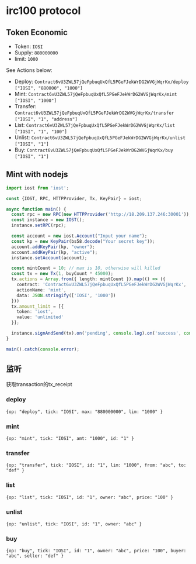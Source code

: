 # irc100 protocol

## Token Economic

- Token: `IOSI`
- Supply: `880000000`
- limit: `1000`

See Actions below: 

- Deploy: `Contract6vU3ZWL57jQeFpbuqUxQfL5PGeFJekWrDG2WVGjWqrKx/deploy` `["IOSI", "880000", "1000"]`
- Mint: `Contract6vU3ZWL57jQeFpbuqUxQfL5PGeFJekWrDG2WVGjWqrKx/mint` `["IOSI", "1000"]`
- Transfer: `Contract6vU3ZWL57jQeFpbuqUxQfL5PGeFJekWrDG2WVGjWqrKx/transfer` `["IOSI", "1", "address"]`
- List: `Contract6vU3ZWL57jQeFpbuqUxQfL5PGeFJekWrDG2WVGjWqrKx/list` `["IOSI", "1", "100"]`
- Unlist: `Contract6vU3ZWL57jQeFpbuqUxQfL5PGeFJekWrDG2WVGjWqrKx/unlist` `["IOSI", "1"]`
- Buy: `Contract6vU3ZWL57jQeFpbuqUxQfL5PGeFJekWrDG2WVGjWqrKx/buy` `["IOSI", "1"]`

## Mint with nodejs

```typescript
import iost from 'iost';

const {IOST, RPC, HTTPProvider, Tx, KeyPair} = iost;

async function main() {
  const rpc = new RPC(new HTTPProvider('http://18.209.137.246:30001'));
  const instance = new IOST();
  instance.setRPC(rpc);

  const account = new iost.Account("Input your name");
  const kp = new KeyPair(bs58.decode("Your secret key"));
  account.addKeyPair(kp, "owner");
  account.addKeyPair(kp, "active");
  instance.setAccount(account);

  const mintCount = 10; // max is 10, otherwise will killed
  const tx = new Tx(1, buyCount * 45000);
  tx.actions = Array.from({ length: mintCount }).map(() => ({
    contract: 'Contract6vU3ZWL57jQeFpbuqUxQfL5PGeFJekWrDG2WVGjWqrKx',
    actionName: 'mint',
    data: JSON.stringify(['IOSI', '1000'])
  }))
  tx.amount_limit = [{
    token: 'iost',
    value: 'unlimited'
  }];

  instance.signAndSend(tx).on('pending', console.log).on('success', console.log).on('failed', console.error);
}

main().catch(console.error);
```

## 监听

获取transaction的tx_receipt

### deploy

`{op: "deploy", tick: "IOSI", max: "880000000", lim: "1000" }`

### mint

`{op: "mint", tick: "IOSI", amt: "1000", id: "1" }`

### transfer

`{op: "transfer", tick: "IOSI", id: "1", lim: "1000", from: "abc", to: "def" }`

### list

`{op: "list", tick: "IOSI", id: "1", owner: "abc", price: "100" }`

### unlist

`{op: "unlist", tick: "IOSI", id: "1", owner: "abc" }`

### buy

`{op: "buy", tick: "IOSI", id: "1", owner: "abc", price: "100", buyer: "abc", seller: "def" }`
